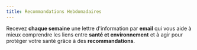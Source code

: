 ```yaml
---
title: Recommandations Hebdomadaires
---
```


Recevez **chaque semaine** une lettre d'information par **email** qui vous aide à mieux comprendre les liens entre **santé et environnement** et à agir pour protéger votre santé grâce à des **recommandations**.
